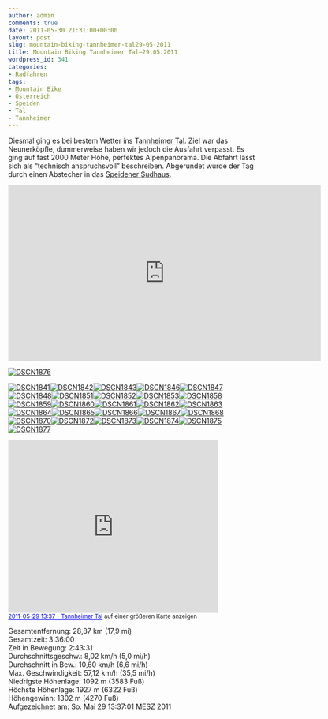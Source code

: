 ```yaml
---
author: admin
comments: true
date: 2011-05-30 21:31:00+00:00
layout: post
slug: mountain-biking-tannheimer-tal29-05-2011
title: Mountain Biking Tannheimer Tal–29.05.2011
wordpress_id: 341
categories:
- Radfahren
tags:
- Mountain Bike
- Österreich
- Speiden
- Tal
- Tannheimer
---
```


Diesmal ging es bei bestem Wetter ins [Tannheimer Tal](http://www.tannheimertal.com/). Ziel war das Neunerköpfle, dummerweise haben wir jedoch die Ausfahrt verpasst. Es ging auf fast 2000 Meter Höhe, perfektes Alpenpanorama. Die Abfahrt lässt sich als “technisch anspruchsvoll” beschreiben. Abgerundet wurde der Tag durch einen Abstecher in das [Speidener Sudhaus](http://www.koessel-braeu.de/).

<div style="padding-bottom: 0px; margin: 0px; padding-left: 0px; padding-right: 0px; display: inline; float: none; padding-top: 0px" id="scid:5737277B-5D6D-4f48-ABFC-DD9C333F4C5D:2dfd7648-df4a-48e6-812a-2770c642dc27" class="wlWriterEditableSmartContent"><div><object width="634" height="356"><param name="movie" value="http://www.youtube.com/v/MOORgNaF0OI?hl=en&amp;hd=1"></param><embed src="http://www.youtube.com/v/MOORgNaF0OI?hl=en&amp;hd=1" type="application/x-shockwave-flash" width="634" height="356"></embed></object></div></div> 

[![DSCN1876](https://andydunkel.net/assets/uploads/2011/05/DSCN1876_thumb.jpg)](https://andydunkel.net/assets/uploads/2011/05/DSCN1876.jpg)

<!-- more -->

[![DSCN1841](https://andydunkel.net/assets/uploads/2011/05/DSCN1841_thumb.jpg)](https://andydunkel.net/assets/uploads/2011/05/DSCN1841.jpg)[![DSCN1842](https://andydunkel.net/assets/uploads/2011/05/DSCN1842_thumb.jpg)](https://andydunkel.net/assets/uploads/2011/05/DSCN1842.jpg)[![DSCN1843](https://andydunkel.net/assets/uploads/2011/05/DSCN1843_thumb.jpg)](https://andydunkel.net/assets/uploads/2011/05/DSCN1843.jpg)[![DSCN1846](https://andydunkel.net/assets/uploads/2011/05/DSCN1846_thumb.jpg)](https://andydunkel.net/assets/uploads/2011/05/DSCN1846.jpg)[![DSCN1847](https://andydunkel.net/assets/uploads/2011/05/DSCN1847_thumb.jpg)](https://andydunkel.net/assets/uploads/2011/05/DSCN1847.jpg)[![DSCN1848](https://andydunkel.net/assets/uploads/2011/05/DSCN1848_thumb.jpg)](https://andydunkel.net/assets/uploads/2011/05/DSCN1848.jpg)[![DSCN1851](https://andydunkel.net/assets/uploads/2011/05/DSCN1851_thumb.jpg)](https://andydunkel.net/assets/uploads/2011/05/DSCN1851.jpg)[![DSCN1852](https://andydunkel.net/assets/uploads/2011/05/DSCN1852_thumb.jpg)](https://andydunkel.net/assets/uploads/2011/05/DSCN1852.jpg)[![DSCN1853](https://andydunkel.net/assets/uploads/2011/05/DSCN1853_thumb.jpg)](https://andydunkel.net/assets/uploads/2011/05/DSCN1853.jpg)[![DSCN1858](https://andydunkel.net/assets/uploads/2011/05/DSCN1858_thumb.jpg)](https://andydunkel.net/assets/uploads/2011/05/DSCN1858.jpg)[![DSCN1859](https://andydunkel.net/assets/uploads/2011/05/DSCN1859_thumb.jpg)](https://andydunkel.net/assets/uploads/2011/05/DSCN1859.jpg)[![DSCN1860](https://andydunkel.net/assets/uploads/2011/05/DSCN1860_thumb.jpg)](https://andydunkel.net/assets/uploads/2011/05/DSCN1860.jpg)[![DSCN1861](https://andydunkel.net/assets/uploads/2011/05/DSCN1861_thumb.jpg)](https://andydunkel.net/assets/uploads/2011/05/DSCN1861.jpg)[![DSCN1862](https://andydunkel.net/assets/uploads/2011/05/DSCN1862_thumb.jpg)](https://andydunkel.net/assets/uploads/2011/05/DSCN1862.jpg)[![DSCN1863](https://andydunkel.net/assets/uploads/2011/05/DSCN1863_thumb.jpg)](https://andydunkel.net/assets/uploads/2011/05/DSCN1863.jpg)[![DSCN1864](https://andydunkel.net/assets/uploads/2011/05/DSCN1864_thumb.jpg)](https://andydunkel.net/assets/uploads/2011/05/DSCN1864.jpg)[![DSCN1865](https://andydunkel.net/assets/uploads/2011/05/DSCN1865_thumb.jpg)](https://andydunkel.net/assets/uploads/2011/05/DSCN1865.jpg)[![DSCN1866](https://andydunkel.net/assets/uploads/2011/05/DSCN1866_thumb.jpg)](https://andydunkel.net/assets/uploads/2011/05/DSCN1866.jpg)[![DSCN1867](https://andydunkel.net/assets/uploads/2011/05/DSCN1867_thumb.jpg)](https://andydunkel.net/assets/uploads/2011/05/DSCN1867.jpg)[![DSCN1868](https://andydunkel.net/assets/uploads/2011/05/DSCN1868_thumb.jpg)](https://andydunkel.net/assets/uploads/2011/05/DSCN1868.jpg)[![DSCN1870](https://andydunkel.net/assets/uploads/2011/05/DSCN1870_thumb.jpg)](https://andydunkel.net/assets/uploads/2011/05/DSCN1870.jpg)[![DSCN1872](https://andydunkel.net/assets/uploads/2011/05/DSCN1872_thumb.jpg)](https://andydunkel.net/assets/uploads/2011/05/DSCN1872.jpg)[![DSCN1873](https://andydunkel.net/assets/uploads/2011/05/DSCN1873_thumb.jpg)](https://andydunkel.net/assets/uploads/2011/05/DSCN1873.jpg)[![DSCN1874](https://andydunkel.net/assets/uploads/2011/05/DSCN1874_thumb.jpg)](https://andydunkel.net/assets/uploads/2011/05/DSCN1874.jpg)[![DSCN1875](https://andydunkel.net/assets/uploads/2011/05/DSCN1875_thumb.jpg)](https://andydunkel.net/assets/uploads/2011/05/DSCN1875.jpg)[![DSCN1877](https://andydunkel.net/assets/uploads/2011/05/DSCN1877_thumb.jpg)](https://andydunkel.net/assets/uploads/2011/05/DSCN1877.jpg)

  
<iframe height="350" marginheight="0" src="http://maps.google.de/maps/ms?ie=UTF8&amp;hl=de&amp;msa=0&amp;msid=208324790998598431494.0004a47a4570e3d80371b&amp;ll=47.482642,10.551016&amp;spn=0.048977,0.072978&amp;t=h&amp;output=embed" frameborder="0" width="425" marginwidth="0" scrolling="no"></iframe><br><small><a style="text-align: left; color: #0000ff" href="http://maps.google.de/maps/ms?ie=UTF8&amp;hl=de&amp;msa=0&amp;msid=208324790998598431494.0004a47a4570e3d80371b&amp;ll=47.482642,10.551016&amp;spn=0.048977,0.072978&amp;t=h&amp;source=embed">2011-05-29 13:37 - Tannheimer Tal</a> auf einer größeren Karte anzeigen</small>


Gesamtentfernung: 28,87 km (17,9 mi)  
Gesamtzeit: 3:36:00  
Zeit in Bewegung: 2:43:31  
Durchschnittsgeschw.: 8,02 km/h (5,0 mi/h)  
Durchschnitt in Bew.: 10,60 km/h (6,6 mi/h)  
Max. Geschwindigkeit: 57,12 km/h (35,5 mi/h)  
Niedrigste Höhenlage: 1092 m (3583 Fuß)  
Höchste Höhenlage: 1927 m (6322 Fuß)  
Höhengewinn: 1302 m (4270 Fuß)  
Aufgezeichnet am: So. Mai 29 13:37:01 MESZ 2011
